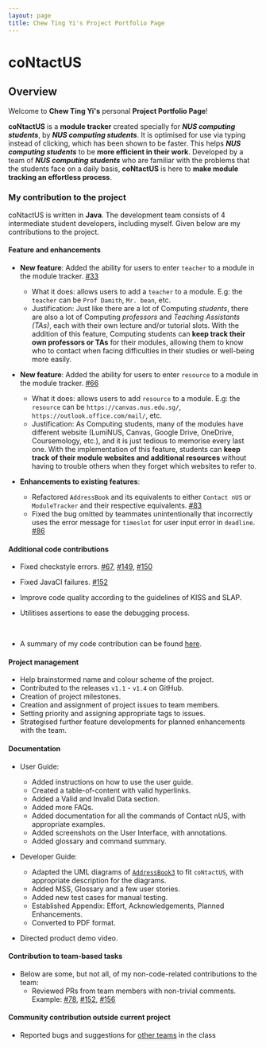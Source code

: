 ```yaml
---
layout: page
title: Chew Ting Yi's Project Portfolio Page
---
```


# coNtactUS

## Overview

Welcome to **Chew Ting Yi's** personal **Project Portfolio Page**!

**coNtactUS** is a **module tracker** created specially for ***NUS computing students***, by ***NUS computing
students***. It is optimised for use via typing instead of clicking, which has been shown to be faster. This helps
***NUS computing students*** to be **more efficient in their work**. Developed by a team of ***NUS computing students***
who are familiar with the problems that the students face on a daily basis, **coNtactUS** is here to **make module
tracking an effortless process**.


<div style="page-break-after: always;"></div>



### My contribution to the project

coNtactUS is written in **Java**. The development team consists of 4 intermediate student developers, including myself. 
Given below are my contributions to the project.
#### Feature and enhancements

* **New feature**: Added the ability for users to enter `teacher` to a module in the module tracker.
[#33](https://github.com/AY2223S2-CS2103T-W10-1/tp/pull/33)
  * What it does: allows users to add a `teacher` to a module. E.g: the `teacher` can be `Prof Damith`, `Mr. bean`, etc.
  * Justification: Just like there are a lot of Computing _students_, there are also a lot of Computing _professors_ and
  _Teaching Assistants (TAs)_, each with their own lecture and/or tutorial slots. With the addition of this feature,
  Computing students can **keep track their own professors or TAs** for their modules, allowing them to know who to
  contact when facing difficulties in their studies or well-being more easily.

* **New feature**: Added the ability for users to enter `resource` to a module in the module tracker.
[#66](https://github.com/AY2223S2-CS2103T-W10-1/tp/pull/66)
  * What it does: allows users to add `resource` to a module. E.g: the `resource` can be `https://canvas.nus.edu.sg/`,
  `https://outlook.office.com/mail/`, etc.
  * Justification: As Computing students, many of the modules have different website (LumiNUS, Canvas, Google Drive,
  OneDrive, Coursemology, etc.), and it is just tedious to memorise every last one. With the implementation of this
  feature, students can **keep track of their module websites and additional resources** without having to trouble
  others when they forget which websites to refer to.

* **Enhancements to existing features**:
  * Refactored `AddressBook` and its equivalents to either `Contact nUS` or `ModuleTracker` and their respective
    equivalents. [#83](https://github.com/AY2223S2-CS2103T-W10-1/tp/pull/83)
  * Fixed the bug omitted by teammates unintentionally that incorrectly uses the error message for `timeslot` for
  user input error in `deadline`. [#86](https://github.com/AY2223S2-CS2103T-W10-1/tp/pull/86)
 

#### Additional code contributions
* Fixed checkstyle errors. [#67](https://github.com/AY2223S2-CS2103T-W10-1/tp/pull/67),
[#149](https://github.com/AY2223S2-CS2103T-W10-1/tp/pull/149),
[#150](https://github.com/AY2223S2-CS2103T-W10-1/tp/pull/150)

* Fixed JavaCI failures. [#152](https://github.com/AY2223S2-CS2103T-W10-1/tp/pull/152)

* Improve code quality according to the guidelines of KISS and SLAP.

* Utilitises assertions to ease the debugging process.

<br>

* A summary of my code contribution can be found [here](https://nus-cs2103-ay2223s2.github.io/tp-dashboard/?search=tingyic&sort=groupTitle&sortWithin=title&timeframe=commit&mergegroup=&groupSelect=groupByRepos&breakdown=true&checkedFileTypes=docs~functional-code~test-code~other&since=2023-02-17&tabOpen=true&tabType=authorship&tabAuthor=tingyic&tabRepo=AY2223S2-CS2103T-W10-1%2Ftp%5Bmaster%5D&authorshipIsMergeGroup=false&authorshipFileTypes=docs~functional-code~test-code&authorshipIsBinaryFileTypeChecked=false&authorshipIsIgnoredFilesChecked=false).

#### Project management
* Help brainstormed name and colour scheme of the project.
* Contributed to the releases `v1.1` - `v1.4` on GitHub.
* Creation of project milestones.
* Creation and assignment of project issues to team members.
* Setting priority and assigning appropriate tags to issues.
* Strategised further feature developments for planned enhancements with the team.


<div style="page-break-after: always;"></div>


#### Documentation

* User Guide:
  * Added instructions on how to use the user guide.
  * Created a table-of-content with valid hyperlinks.
  * Added a Valid and Invalid Data section.
  * Added more FAQs.
  * Added documentation for all the commands of Contact nUS, with appropriate examples.
  * Added screenshots on the User Interface, with annotations.
  * Added glossary and command summary.

* Developer Guide:
  * Adapted the UML diagrams of
  [`AddressBook3`](https://github.com/nus-cs2103-AY2223S2/tp/blob/master/docs/DeveloperGuide.md) to fit `coNtactUS`,
  with appropriate description for the diagrams.
  * Added MSS, Glossary and a few user stories.
  * Added new test cases for manual testing.
  * Established Appendix: Effort, Acknowledgements, Planned Enhancements.
  * Converted to PDF format.

* Directed product demo video.

#### Contribution to team-based tasks

* Below are some, but not all, of my non-code-related contributions to the team:
  * Reviewed PRs from team members with non-trivial comments. Example:
  [#78](https://github.com/AY2223S2-CS2103T-W10-1/tp/pull/78),
  [#152](https://github.com/AY2223S2-CS2103T-W10-1/tp/pull/152),
  [#156](https://github.com/AY2223S2-CS2103T-W10-1/tp/pull/156)

#### Community contribution outside current project

* Reported bugs and suggestions for [other teams](https://github.com/tingyic/ped/issues) in the class
